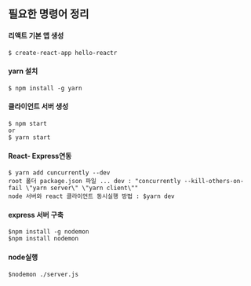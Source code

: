 ## 필요한 명령어 정리

#### 리액트 기본 앱 생성

    $ create-react-app hello-reactr


#### yarn 설치

    $ npm install -g yarn


#### 클라이언트 서버 생성

    $ npm start 
    or
    $ yarn start


#### React- Express연동

    $ yarn add cuncurrently --dev
    root 폴더 package.json 파일 ... dev : "concurrently --kill-others-on-fail \"yarn server\" \"yarn client\""
    node 서버와 react 클라이언트 동시실행 방법 : $yarn dev


#### express 서버 구축

    $npm install -g nodemon
    $npm install nodemon


#### node실행

    $nodemon ./server.js








